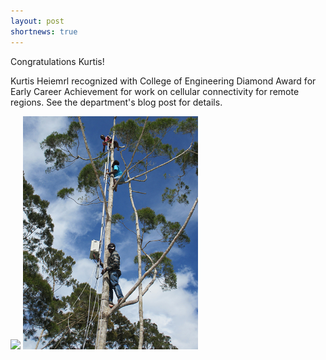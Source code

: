 ```yaml
---
layout: post
shortnews: true
---
```


Congratulations Kurtis!

Kurtis Heiemrl recognized with College of Engineering Diamond Award for Early Career Achievement for work on cellular connectivity for remote regions.  See the department's blog post for details.

<img src="img/kh_diamond.jpeg" width="280"/>
<img src="img/cell_tree.JPG" width="280"/>


